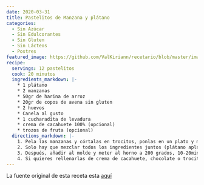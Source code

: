 ```yaml
---
date: 2020-03-31
title: Pastelitos de Manzana y plátano
categories:
  - Sin Azúcar
  - Sin Edulcorantes
  - Sin Gluten
  - Sin Lácteos
  - Postres
featured_image: https://github.com/ValKiriann/recetario/blob/master/images/posts/IMG_3300.jpg?raw=true
recipe:
  servings: 12 pastelitos
  cook: 20 minutos
  ingredients_markdown: |-
    * 1 plátano
    * 2 manzanas
    * 50gr de harina de arroz
    * 20gr de copos de avena sin gluten
    * 2 huevos
    * Canela al gusto
    * 1 cucharadita de levadura
    * crema de cacahuete 100% (opcional)
    * trozos de fruta (opcional)
  directions_markdown: |-
    1. Pela las manzanas y córtalas en trocitos, ponlas en un plato y métela al microondas 2 min (sin tapar)
    2. Solo hay que mezclar todos los ingredientes juntos (plátano aplastado con tenedor, manzana asada, levadura, copos de avena, huevos, canela) en una batidora de mano y listo
    3. Después, añadir al molde y meter al horno a 200 grados, 10-20min (previamente calentado) siempre vigilando!!
    4. Si quieres rellenarlas de crema de cacahuete, chocolate o trocitos de fruta, llena los moldes 1/3, pon el relleno y pon 1/3 más de masa (nunca llenes los moldes pequeños más de 2/3)
---
```

La fuente original de esta receta esta [aquí](https://www.instagram.com/p/B3gy5x0FcTy/)  